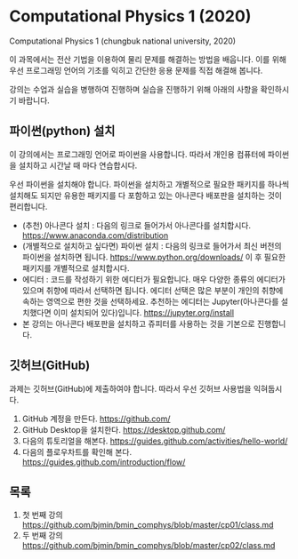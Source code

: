 # Computational Physics 1 (2020)
Computational Physics 1 (chungbuk national university, 2020)

이 과목에서는 전산 기법을 이용하여 물리 문제를 해결하는 방법을 배웁니다. 이를 위해 우선 프로그래밍 언어의 기초를 익히고
간단한 응용 문제를 직접 해결해 봅니다. 

강의는 수업과 실습을 병행하여 진행하며 실습을 진행하기 위해 아래의 사항을 확인하시기 바랍니다. 

## 파이썬(python) 설치

이 강의에서는 프로그래밍 언어로 파이썬을 사용합니다. 따라서 개인용 컴퓨터에 
파이썬을 설치하고 시간날 때 마다 연습합시다. 

우선 파이썬을 설치해야 합니다. 파이썬을 설치하고 개별적으로 필요한 패키지를 하나씩 
설치해도 되지만 유용한 패키지를 다 포함하고 있는 아나콘다 배포판을 설치하는 것이 편리합니다. 

* (추천) 아나콘다 설치 : 다음의 링크로 들어가서 아나콘다를 설치합시다. https://www.anaconda.com/distribution
* (개별적으로 설치하고 싶다면) 파이썬 설치 : 다음의 링크로 들어가서 최신 버전의 파이썬을 설치하면 됩니다. https://www.python.org/downloads/ 
이 후 필요한 패키지를 개별적으로 설치합시다.
* 에디터 : 코드를 작성하기 위한 에디터가 필요합니다. 매우 다양한 종류의 에디터가 있으며 취향에 
따라서 선택하면 됩니다. 에디터 선택은 많은 부분이 개인의 취향에 속하는 영역으로 편한 것을 선택하세요. 
추천하는 에디터는 Jupyter(아나콘다를 설치했다면 이미 설치되어 있다)입니다.  https://jupyter.org/install  
* 본 강의는 아나콘다 배포판을 설치하고 쥬피터를 사용하는 것을 기본으로 진행합니다.

## 깃허브(GitHub)

과제는 깃허브(GitHub)에 제출하여야 합니다. 따라서 우선 깃허브 사용법을 익혀둡시다.

1. GitHub 계정을 만든다. https://github.com/
2. GitHub Desktop을 설치한다. https://desktop.github.com/
3. 다음의 튜토리얼을 해본다. https://guides.github.com/activities/hello-world/
4. 다음의 플로우차트를 확인해 본다. https://guides.github.com/introduction/flow/

## 목록
1. 첫 번째 강의 https://github.com/bjmin/bmin_comphys/blob/master/cp01/class.md
2. 두 번째 강의 https://github.com/bjmin/bmin_comphys/blob/master/cp02/class.md

